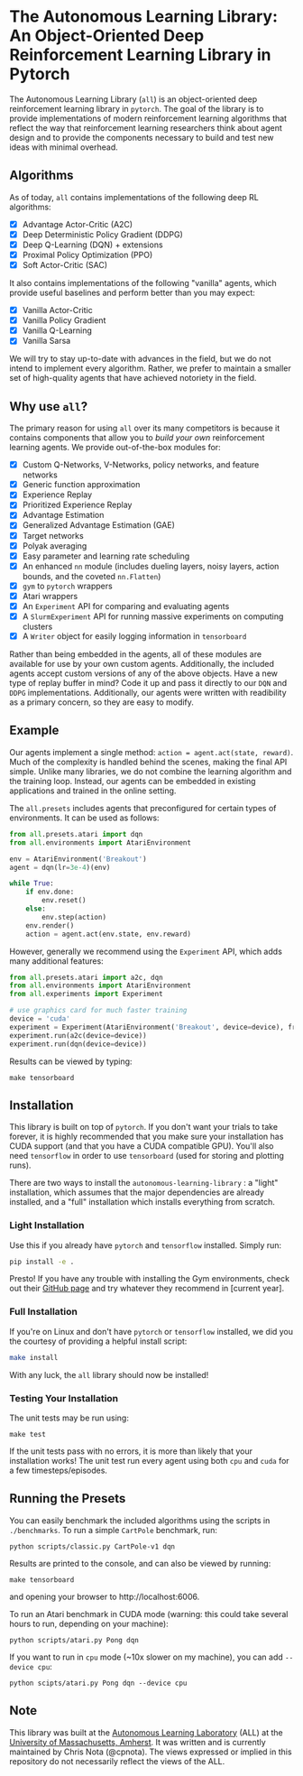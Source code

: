 # The Autonomous Learning Library: An Object-Oriented Deep Reinforcement Learning Library in Pytorch

The Autonomous Learning Library (`all`) is an object-oriented deep reinforcement learning library in `pytorch`. The goal of the library is to provide implementations of modern reinforcement learning algorithms that reflect the way that reinforcement learning researchers think about agent design and to provide the components necessary to build and test new ideas with minimal overhead.

## Algorithms

As of today, `all` contains implementations of the following deep RL algorithms:

- [x] Advantage Actor-Critic (A2C)
- [x] Deep Deterministic Policy Gradient (DDPG)
- [x] Deep Q-Learning (DQN) + extensions
- [x] Proximal Policy Optimization (PPO)
- [x] Soft Actor-Critic (SAC)

It also contains implementations of the following "vanilla" agents, which provide useful baselines and perform better than you may expect:

- [x] Vanilla Actor-Critic
- [x] Vanilla Policy Gradient
- [x] Vanilla Q-Learning
- [x] Vanilla Sarsa

We will try to stay up-to-date with advances in the field, but we do not intend to implement every algorithm. Rather, we prefer to maintain a smaller set of high-quality agents that have achieved notoriety in the field.

## Why use `all`?

The primary reason for using `all` over its many competitors is because it contains components that allow you to *build your own* reinforcement learning agents.
We provide out-of-the-box modules for:

- [x] Custom Q-Networks, V-Networks, policy networks, and feature networks
- [x] Generic function approximation
- [x] Experience Replay
- [x] Prioritized Experience Replay
- [x] Advantage Estimation
- [x] Generalized Advantage Estimation (GAE)
- [x] Target networks
- [x] Polyak averaging
- [x] Easy parameter and learning rate scheduling
- [x] An enhanced `nn` module (includes dueling layers, noisy layers, action bounds, and the coveted `nn.Flatten`)
- [x] `gym` to `pytorch` wrappers
- [x] Atari wrappers
- [x] An `Experiment` API for comparing and evaluating agents
- [x] A `SlurmExperiment` API for running massive experiments on computing clusters
- [x] A `Writer` object for easily logging information in `tensorboard`

Rather than being embedded in the agents, all of these modules are available for use by your own custom agents.
Additionally, the included agents accept custom versions of any of the above objects.
Have a new type of replay buffer in mind?
Code it up and pass it directly to our `DQN` and `DDPG` implementations.
Additionally, our agents were written with readibility as a primary concern, so they are easy to modify.

## Example

Our agents implement a single method: `action = agent.act(state, reward)`.
Much of the complexity is handled behind the scenes, making the final API simple.
Unlike many libraries, we do not combine the learning algorithm and the training loop.
Instead, our agents can be embedded in existing applications and trained in the online setting.

The `all.presets` includes agents that preconfigured for certain types of environments.
It can be used as follows:

```python
from all.presets.atari import dqn
from all.environments import AtariEnvironment

env = AtariEnvironment('Breakout')
agent = dqn(lr=3e-4)(env)

while True:
    if env.done:
        env.reset()
    else:
        env.step(action)
    env.render()
    action = agent.act(env.state, env.reward)
```

However, generally we recommend using the `Experiment` API, which adds many additional features:

```python
from all.presets.atari import a2c, dqn
from all.environments import AtariEnvironment
from all.experiments import Experiment

# use graphics card for much faster training
device = 'cuda'
experiment = Experiment(AtariEnvironment('Breakout', device=device), frames=10e6)
experiment.run(a2c(device=device))
experiment.run(dqn(device=device))
```

Results can be viewed by typing:

```
make tensorboard
```

## Installation

This library is built on top of `pytorch`.
If you don't want your trials to take forever, it is highly recommended that you make sure your installation has CUDA support (and that you have a CUDA compatible GPU).
You'll also need `tensorflow` in order to use `tensorboard` (used for storing and plotting runs).

There are two ways to install the `autonomous-learning-library` : a "light" installation, which assumes that the major dependencies are already installed, and a "full" installation which installs everything from scratch.

### Light Installation

Use this if you already have `pytorch` and `tensorflow` installed.
Simply run:

```bash
pip install -e .
```

Presto! If you have any trouble with installing the Gym environments, check out their [GitHub page](https://github.com/openai/gym) and try whatever they recommend in [current year].

### Full Installation

If you're on Linux and don't have `pytorch` or `tensorflow` installed, we did you the courtesy of providing a helpful install script:

```bash
make install
```

With any luck, the `all` library should now be installed!

### Testing Your Installation

The unit tests may be run using:

```
make test
```

If the unit tests pass with no errors, it is more than likely that your installation works! The unit test run every agent using both `cpu` and `cuda` for a few timesteps/episodes.

## Running the Presets

You can easily benchmark the included algorithms using the scripts in `./benchmarks`.
To run a simple `CartPole` benchmark, run:

```
python scripts/classic.py CartPole-v1 dqn
```

Results are printed to the console, and can also be viewed by running:

```
make tensorboard
```

and opening your browser to http://localhost:6006.

To run an Atari benchmark in CUDA mode (warning: this could take several hours to run, depending on your machine):

```
python scripts/atari.py Pong dqn
```

If you want to run in `cpu` mode (~10x slower on my machine), you can add ```--device cpu```:

```
python scipts/atari.py Pong dqn --device cpu
```

## Note

This library was built at the [Autonomous Learning Laboratory](http://all.cs.umass.edu) (ALL) at the [University of Massachusetts, Amherst](https://www.umass.edu).
It was written and is currently maintained by Chris Nota (@cpnota).
The views expressed or implied in this repository do not necessarily reflect the views of the ALL.
